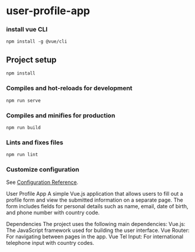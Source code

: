 # user-profile-app
### install vue CLI
```
npm install -g @vue/cli
```
## Project setup
```
npm install
```
### Compiles and hot-reloads for development
```
npm run serve
```
### Compiles and minifies for production
```
npm run build
```
### Lints and fixes files
```
npm run lint
```
### Customize configuration
See [Configuration Reference](https://cli.vuejs.org/config/).

User Profile App
A simple Vue.js application that allows users to fill out a profile form and view the submitted information on a separate page. The form includes fields for personal details such as name, email, date of birth, and phone number with country code.

Dependencies
The project uses the following main dependencies:
Vue.js: The JavaScript framework used for building the user interface.
Vue Router: For navigating between pages in the app.
Vue Tel Input: For international telephone input with country codes.